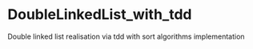 # DoubleLinkedList_with_tdd
Double linked list realisation via tdd with sort algorithms implementation
